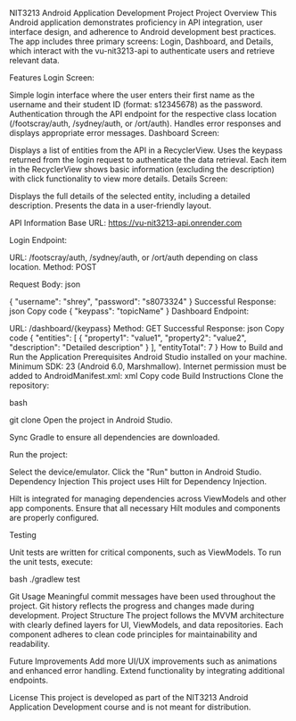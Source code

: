 NIT3213 Android Application Development Project Project Overview This Android application demonstrates proficiency in API integration, user interface design, and adherence to Android development best practices. The app includes three primary screens: Login, Dashboard, and Details, which interact with the vu-nit3213-api to authenticate users and retrieve relevant data.

Features Login Screen:

Simple login interface where the user enters their first name as the username and their student ID (format: s12345678) as the password. Authentication through the API endpoint for the respective class location (/footscray/auth, /sydney/auth, or /ort/auth). Handles error responses and displays appropriate error messages. Dashboard Screen:

Displays a list of entities from the API in a RecyclerView. Uses the keypass returned from the login request to authenticate the data retrieval. Each item in the RecyclerView shows basic information (excluding the description) with click functionality to view more details. Details Screen:

Displays the full details of the selected entity, including a detailed description. Presents the data in a user-friendly layout.

API Information Base URL: https://vu-nit3213-api.onrender.com

Login Endpoint:

URL: /footscray/auth, /sydney/auth, or /ort/auth depending on class location. Method: POST

Request Body: json

{ "username": "shrey", "password": "s8073324" } Successful Response: json Copy code { "keypass": "topicName" } Dashboard Endpoint:

URL: /dashboard/{keypass} Method: GET Successful Response: json Copy code { "entities": [ { "property1": "value1", "property2": "value2", "description": "Detailed description" } ], "entityTotal": 7 } How to Build and Run the Application Prerequisites Android Studio installed on your machine. Minimum SDK: 23 (Android 6.0, Marshmallow). Internet permission must be added to AndroidManifest.xml: xml Copy code Build Instructions Clone the repository:

bash

git clone Open the project in Android Studio.

Sync Gradle to ensure all dependencies are downloaded.

Run the project:

Select the device/emulator. Click the "Run" button in Android Studio. Dependency Injection This project uses Hilt for Dependency Injection.

Hilt is integrated for managing dependencies across ViewModels and other app components. Ensure that all necessary Hilt modules and components are properly configured.

Testing

Unit tests are written for critical components, such as ViewModels. To run the unit tests, execute:

bash ./gradlew test

Git Usage Meaningful commit messages have been used throughout the project. Git history reflects the progress and changes made during development. Project Structure The project follows the MVVM architecture with clearly defined layers for UI, ViewModels, and data repositories. Each component adheres to clean code principles for maintainability and readability.

Future Improvements Add more UI/UX improvements such as animations and enhanced error handling. Extend functionality by integrating additional endpoints.

License This project is developed as part of the NIT3213 Android Application Development course and is not meant for distribution.
